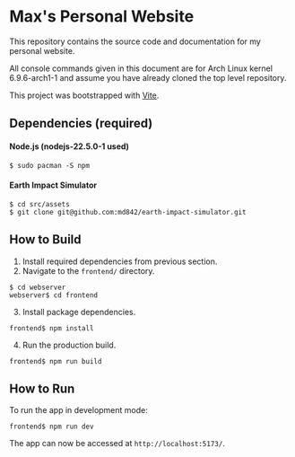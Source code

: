 # Max's Personal Website
This repository contains the source code and documentation for my personal website.

All console commands given in this document are for Arch Linux kernel 6.9.6-arch1-1 and assume you have already cloned the top level repository.

This project was bootstrapped with [Vite](https://vitejs.dev/).

## Dependencies (required)

#### Node.js (nodejs-22.5.0-1 used)
```console
$ sudo pacman -S npm
```

#### Earth Impact Simulator
```console
$ cd src/assets
$ git clone git@github.com:md842/earth-impact-simulator.git
```

## How to Build
1. Install required dependencies from previous section.
2. Navigate to the `frontend/` directory.
```console
$ cd webserver
webserver$ cd frontend
```

3. Install package dependencies.
```console
frontend$ npm install
```

4. Run the production build.
```console
frontend$ npm run build
```

## How to Run
To run the app in development mode:
```console
frontend$ npm run dev
```

The app can now be accessed at `http://localhost:5173/`.